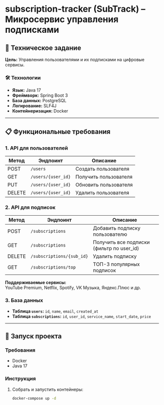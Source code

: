 # subscription-tracker (SubTrack) – Микросервис управления подписками

## 📌 Техническое задание

**Цель:** Управления пользователями и их подписками на цифровые сервисы.

### 🛠 Технологии

- **Язык:** Java 17
- **Фреймворк:** Spring Boot 3
- **База данных:** PostgreSQL
- **Логирование:** SLF4J
- **Контейнеризация:** Docker

---

## 📋 Функциональные требования

### 1. API для пользователей

| Метод  | Эндпоинт           | Описание              |
|--------|--------------------|-----------------------|
| POST   | `/users`           | Создать пользователя  |
| GET    | `/users/{user_id}` | Получить пользователя |
| PUT    | `/users/{user_id}` | Обновить пользователя |
| DELETE | `/users/{user_id}` | Удалить пользователя  |

### 2. API для подписок

| Метод  | Эндпоинт                  | Описание                                  |
|--------|---------------------------|-------------------------------------------|
| POST   | `/subscriptions`          | Добавить подписку пользователю            |
| GET    | `/subscriptions`          | Получить все подписки (фильтр по user_id) |
| DELETE | `/subscriptions/{sub_id}` | Удалить подписку                          |
| GET    | `/subscriptions/top`      | ТОП-3 популярных подписок                 |

**Поддерживаемые сервисы:**  
YouTube Premium, Netflix, Spotify, VK Музыка, Яндекс.Плюс и др.

### 3. База данных

- **Таблица `users`:** `id`, `name`, `email`, `created_at`
- **Таблица `subscriptions`:** `id`, `user_id`, `service_name`, `start_date`, `price`

---

## 🚀 Запуск проекта

### Требования

- Docker
- Java 17

### Инструкция

1. Собрать и запустить контейнеры:
   ```bash
   docker-compose up -d

 ```
